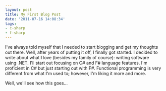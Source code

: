 ```yaml
---
layout: post
title: My First Blog Post
date: '2011-07-16 14:08:34'
tags:
- c-sharp
- f-sharp
---
```


I've always told myself that I needed to start blogging and get my thoughts out there. Well, after years of putting it off, I finally got started. I decided to write about what I love (besides my family of course): writing software using .NET. I'll start out focusing on C# and F# language features. I'm proficient in C# but just starting out with F#. Functional programming is very different from what I'm used to; however, I'm liking it more and more.

Well, we'll see how this goes...